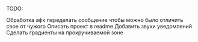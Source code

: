 TODO:

Обработка афк
переделать сообщение чтобы можно было отличить свое от чужого
Описать проект в readme 
Добавить звуки уведомлений	
Сделать градиенты на прокручиваемой зоне 
